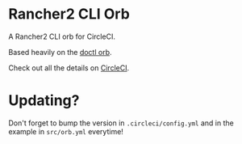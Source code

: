# Rancher2 CLI Orb

A Rancher2 CLI orb for CircleCI.

Based heavily on the [doctl orb](https://circleci.com/orbs/registry/orb/digitalocean/cli).

Check out all the details on [CircleCI](https://circleci.com/orbs/registry/orb/brandnewbox/rancher2_cli).

# Updating?

Don't forget to bump the version in `.circleci/config.yml` and in the example in `src/orb.yml` everytime!